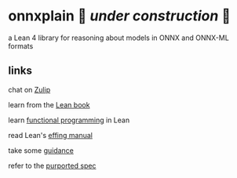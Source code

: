 # onnxplain :construction: *under construction* :construction:

a Lean 4 library for reasoning about models in ONNX and ONNX-ML formats

## links

chat on [Zulip](https://leanprover.zulipchat.com/#)

learn from the [Lean book](https://leanprover.github.io/theorem_proving_in_lean4/)

learn [functional programming](https://leanprover.github.io/functional_programming_in_lean/) in Lean

read Lean's [effing manual](https://leanprover.github.io/lean4/doc/)

take some [guidance](https://github.com/pytorch/pytorch)

refer to the [purported spec](https://github.com/onnx/onnx/blob/main/docs/IR.md)


